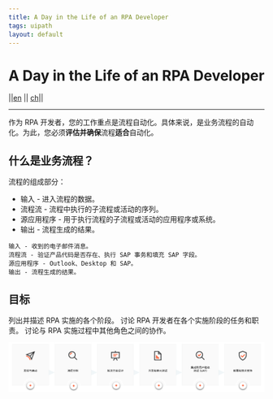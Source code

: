 ```yaml
---
title: A Day in the Life of an RPA Developer
tags: uipath
layout: default
---
```


# A Day in the Life of an RPA Developer
||[en](https://cloud.uipath.com/meisen/academy_/courses/a-day-in-the-life-of-an-rpa-developer-)
||
[ch](https://cloud.uipath.com/meisen/academy_/courses/rpa-%E5%BC%80%E5%8F%91%E8%80%85%E7%9A%84%E4%B8%80%E5%A4%A9)||

---
作为 RPA 开发者，您的工作重点是流程自动化。具体来说，是业务流程的自动化。为此，您必须**评估并确保**流程**适合**自动化。

## 什么是业务流程？

流程的组成部分：

- 输入 - 进入流程的数据。
- 流程流 - 流程中执行的子流程或活动的序列。
- 源应用程序 - 用于执行流程的子流程或活动的应用程序或系统。
- 输出 - 流程生成的结果。

~~~
输入 - 收到的电子邮件消息。
流程流 - 验证产品代码是否存在、执行 SAP 事务和填充 SAP 字段。
源应用程序 - Outlook、Desktop 和 SAP。
输出 - 流程生成的结果。
~~~

## 目标
列出并描述 RPA 实施的各个阶段。
讨论 RPA 开发者在各个实施阶段的任务和职责。
讨论与 RPA 实施过程中其他角色之间的协作。


![](UiPath\pic\111303.png)